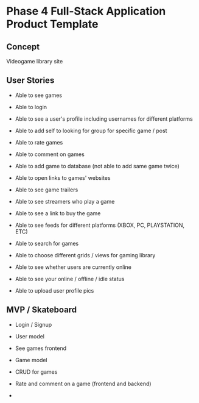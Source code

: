 # Phase 4 Full-Stack Application Product Template

## Concept

Videogame library site

## User Stories

- Able to see games

- Able to login

- Able to see a user's profile including usernames for different platforms

- Able to add self to looking for group for specific game / post

- Able to rate games

- Able to comment on games

- Able to add game to database (not able to add same game twice)

- Able to open links to games' websites

- Able to see game trailers

- Able to see streamers who play a game

- Able to see a link to buy the game

- Able to see feeds for different platforms (XBOX, PC, PLAYSTATION, ETC)

- Able to search for games

- Able to choose different grids / views for gaming library

- Able to see whether users are currently online

- Able to see your online / offline / idle status

- Able to upload user profile pics

## MVP / Skateboard

- Login / Signup

- User model

- See games frontend

- Game model

- CRUD for games

- Rate and comment on a game (frontend and backend)

- 